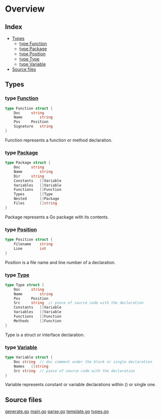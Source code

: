 # Overview

## Index

- [Types](#types)
  - [type Function](#type-function)
  - [type Package](#type-package)
  - [type Position](#type-position)
  - [type Type](#type-type)
  - [type Variable](#type-variable)
- [Source files](#source-files)

## Types

### type [Function](../types.go#L82)

```go
type Function struct {
	Doc		string
	Name		string
	Pos		Position
	Signature	string
}
```

Function represents a function or method declaration.

### type [Package](../types.go#L11)

```go
type Package struct {
	Doc		string
	Name		string
	Dir		string
	Constants	[]Variable
	Variables	[]Variable
	Functions	[]Function
	Types		[]Type
	Nested		[]Package
	Files		[]string
}
```

Package represents a Go package with its contents.

### type [Position](../types.go#L76)

```go
type Position struct {
	Filename	string
	Line		int
}
```

Position is a file name and line number of a declaration.

### type [Type](../types.go#L104)

```go
type Type struct {
	Doc		string
	Name		string
	Pos		Position
	Src		string	// piece of source code with the declaration
	Constants	[]Variable
	Variables	[]Variable
	Functions	[]Function
	Methods		[]Function
}
```

Type is a struct or interface declaration.

### type [Variable](../types.go#L58)

```go
type Variable struct {
	Doc	string	// doc comment under the block or single declaration
	Names	[]string
	Src	string	// piece of source code with the declaration
}
```

Variable represents constant or variable declarations within () or single one.

## Source files

[generate.go](../generate.go)
[main.go](../main.go)
[parse.go](../parse.go)
[template.go](../template.go)
[types.go](../types.go)
